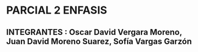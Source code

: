 # PARCIAL 2 ENFASIS 
## INTEGRANTES :  Oscar David Vergara Moreno, Juan David Moreno Suarez, Sofía Vargas Garzón 
